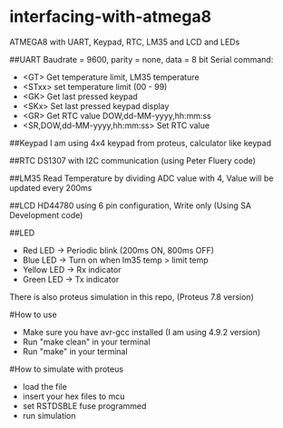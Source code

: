 # interfacing-with-atmega8
ATMEGA8 with UART, Keypad, RTC, LM35 and LCD and LEDs

##UART
Baudrate = 9600, parity = none, data = 8 bit
Serial command:
- \<GT> Get temperature limit, LM35 temperature
- \<STxx> set temperature limit (00 - 99)
- \<GK> Get last pressed keypad
- \<SKx> Set last pressed keypad display
- \<GR> Get RTC value DOW,dd-MM-yyyy,hh:mm:ss
- \<SR,DOW,dd-MM-yyyy,hh:mm:ss> Set RTC value

##Keypad
I am using 4x4 keypad from proteus, calculator like keypad

##RTC
DS1307 with I2C communication (using Peter Fluery code)

##LM35
Read Temperature by dividing ADC value with 4, Value will be updated every 200ms

##LCD
HD44780 using 6 pin configuration, Write only (Using SA Development code)

##LED
- Red LED -> Periodic blink (200ms ON, 800ms OFF)
- Blue LED -> Turn on when lm35 temp > limit temp
- Yellow LED -> Rx indicator
- Green LED -> Tx indicator

There is also proteus simulation in this repo, (Proteus 7.8 version)

#How to use
- Make sure you have avr-gcc installed (I am using 4.9.2 version)
- Run "make clean" in your terminal
- Run "make" in your terminal

#How to simulate with proteus
- load the file
- insert your hex files to mcu
- set RSTDSBLE fuse programmed
- run simulation
